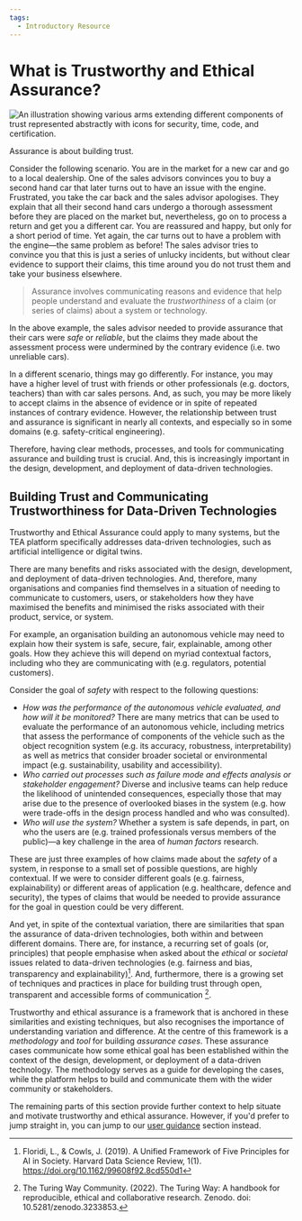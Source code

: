 ```yaml
---
tags:
  - Introductory Resource
---
```


# What is Trustworthy and Ethical Assurance?

![An illustration showing various arms extending different components of trust represented abstractly with icons for security, time, code, and certification.](../assets/images/trust.png)

Assurance is about building trust.

Consider the following scenario. You are in the market for a new car and go to a
local dealership. One of the sales advisors convinces you to buy a second hand
car that later turns out to have an issue with the engine. Frustrated, you take
the car back and the sales advisor apologises. They explain that all their
second hand cars undergo a thorough assessment before they are placed on the
market but, nevertheless, go on to process a return and get you a different car.
You are reassured and happy, but only for a short period of time. Yet again, the
car turns out to have a problem with the engine—the same problem as before! The
sales advisor tries to convince you that this is just a series of unlucky
incidents, but without clear evidence to support their claims, this time around
you do not trust them and take your business elsewhere.

> Assurance involves communicating reasons and evidence that help people
> understand and evaluate the _trustworthiness_ of a claim (or series of claims)
> about a system or technology.

In the above example, the sales advisor needed to provide assurance that their
cars were _safe_ or _reliable_, but the claims they made about the assessment
process were undermined by the contrary evidence (i.e. two unreliable cars).

In a different scenario, things may go differently. For instance, you may have a
higher level of trust with friends or other professionals (e.g. doctors,
teachers) than with car sales persons. And, as such, you may be more likely to
accept claims in the absence of evidence or in spite of repeated instances of
contrary evidence. However, the relationship between trust and assurance is
significant in nearly all contexts, and especially so in some domains (e.g.
safety-critical engineering).

Therefore, having clear methods, processes, and tools for communicating
assurance and building trust is crucial. And, this is increasingly important in
the design, development, and deployment of data-driven technologies.

## Building Trust and Communicating Trustworthiness for Data-Driven Technologies

Trustworthy and Ethical Assurance could apply to many systems, but the TEA
platform specifically addresses data-driven technologies, such as artificial
intelligence or digital twins.

There are many benefits and risks associated with the design, development, and
deployment of data-driven technologies. And, therefore, many organisations and
companies find themselves in a situation of needing to communicate to customers,
users, or stakeholders how they have maximised the benefits and minimised the
risks associated with their product, service, or system.

For example, an organisation building an autonomous vehicle may need to explain
how their system is safe, secure, fair, explainable, among other goals. How they
achieve this will depend on myriad contextual factors, including who they are
communicating with (e.g. regulators, potential customers).

Consider the goal of _safety_ with respect to the following questions:

- _How was the performance of the autonomous vehicle evaluated, and how will it
  be monitored?_ There are many metrics that can be used to evaluate the
  performance of an autonomous vehicle, including metrics that assess the
  performance of components of the vehicle such as the object recognition system
  (e.g. its accuracy, robustness, interpretability) as well as metrics that
  consider broader societal or environmental impact (e.g. sustainability,
  usability and accessibility).
- _Who carried out processes such as failure mode and effects analysis or
  stakeholder engagement?_ Diverse and inclusive teams can help reduce the
  likelihood of unintended consequences, especially those that may arise due to
  the presence of overlooked biases in the system (e.g. how were trade-offs in
  the design process handled and who was consulted).
- _Who will use the system?_ Whether a system is safe depends, in part, on who
  the users are (e.g. trained professionals versus members of the public)—a key
  challenge in the area of _human factors_ research.

These are just three examples of how claims made about the _safety_ of a system,
in response to a small set of possible questions, are highly contextual. If we
were to consider different goals (e.g. fairness, explainability) or different
areas of application (e.g. healthcare, defence and security), the types of
claims that would be needed to provide assurance for the goal in question could
be very different.

And yet, in spite of the contextual variation, there are similarities that span
the assurance of data-driven technologies, both within and between different
domains. There are, for instance, a recurring set of goals (or, principles) that
people emphasise when asked about the _ethical_ or _societal_ issues related to
data-driven technologies (e.g. fairness and bias, transparency and
explainability)[^principles]. And, furthermore, there is a growing set of
techniques and practices in place for building trust through open, transparent
and accessible forms of communication [^ttw].

[^principles]:
    Floridi, L., & Cowls, J. (2019). A Unified Framework of Five Principles for
    AI in Society. Harvard Data Science Review, 1(1).
    https://doi.org/10.1162/99608f92.8cd550d1

[^ttw]:
    The Turing Way Community. (2022). The Turing Way: A handbook for
    reproducible, ethical and collaborative research. Zenodo. doi:
    10.5281/zenodo.3233853.

Trustworthy and ethical assurance is a framework that is anchored in these
similarities and existing techniques, but also recognises the importance of
understanding variation and difference. At the centre of this framework is a
_methodology_ and _tool_ for building _assurance cases_. These assurance cases
communicate how some ethical goal has been established within the context of the
design, development, or deployment of a data-driven technology. The methodology
serves as a guide for developing the cases, while the platform helps to build
and communicate them with the wider community or stakeholders.

The remaining parts of this section provide further context to help situate and
motivate trustworthy and ethical assurance. However, if you'd prefer to jump
straight in, you can jump to our [user guidance](../guidance/index.md) section
instead.
